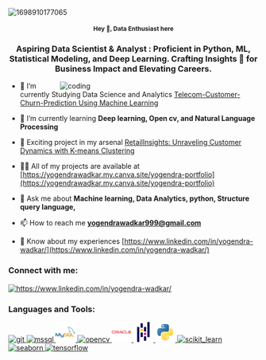 ![1698910177065](https://github.com/Yogendra-Wadkar/Telecom-Customer-Churn-Prediction-Using-Machine-Learning/assets/134367735/b991cdb3-1f4b-4597-af29-876f46fe93a1)


<h1 align="center" style="font-size: 12px;">Hey 👋, Data Enthusiast here </h1>

<h3 align="center">Aspiring Data Scientist & Analyst : Proficient in Python, ML, Statistical Modeling, and Deep Learning. Crafting Insights 🚀 for Business Impact and Elevating Careers.</h3>

<img align="right" alt="coding" width="400" src="https://user-images.githubusercontent.com/115187902/230700872-d5f44b85-56c7-4e27-80a4-6e2db901e60c.gif">


- 🔭 I’m currently Studying Data Science and Analytics [Telecom-Customer-Churn-Prediction Using Machine Learning](https://github.com/Yogendra-Wadkar/Telecom-Customer-Churn-Prediction-Using-Machine-Learning)

- 🌱 I’m currently learning **Deep learning, Open cv, and Natural Language Processing**

- 🏹 Exciting project in my arsenal [RetailInsights: Unraveling Customer Dynamics with K-means Clustering](https://github.com/Yogendra-Wadkar/RetailInsights-Unraveling-Customer-Dynamics-with-K-means-Clustering.git)

- 👨‍💻 All of my projects are available at [https://yogendrawadkar.my.canva.site/yogendra-portfolio](https://yogendrawadkar.my.canva.site/yogendra-portfolio)

- 💬 Ask me about **Machine learning, Data Analytics, python, Structure query language,**

- 📫 How to reach me **yogendrawadkar999@gmail.com**

- 📄 Know about my experiences [https://www.linkedin.com/in/yogendra-wadkar/](https://www.linkedin.com/in/yogendra-wadkar/)

<h3 align="left">Connect with me:</h3>
<p align="left">
<a href="https://linkedin.com/in/https://www.linkedin.com/in/yogendra-wadkar/" target="blank"><img align="center" src="https://raw.githubusercontent.com/rahuldkjain/github-profile-readme-generator/master/src/images/icons/Social/linked-in-alt.svg" alt="https://www.linkedin.com/in/yogendra-wadkar/" height="30" width="40" /></a>
</p>

<h3 align="left">Languages and Tools:</h3>



<p align="left"> <a href="https://git-scm.com/" target="_blank" rel="noreferrer"> <img src="https://www.vectorlogo.zone/logos/git-scm/git-scm-icon.svg" alt="git" width="40" height="40"/> </a> <a href="https://www.microsoft.com/en-us/sql-server" target="_blank" rel="noreferrer"> <img src="https://www.svgrepo.com/show/303229/microsoft-sql-server-logo.svg" alt="mssql" width="40" height="40"/> </a> <a href="https://www.mysql.com/" target="_blank" rel="noreferrer"> <img src="https://raw.githubusercontent.com/devicons/devicon/master/icons/mysql/mysql-original-wordmark.svg" alt="mysql" width="40" height="40"/> </a> <a href="https://opencv.org/" target="_blank" rel="noreferrer"> <img src="https://www.vectorlogo.zone/logos/opencv/opencv-icon.svg" alt="opencv" width="40" height="40"/> </a> <a href="https://www.oracle.com/" target="_blank" rel="noreferrer"> <img src="https://raw.githubusercontent.com/devicons/devicon/master/icons/oracle/oracle-original.svg" alt="oracle" width="40" height="40"/> </a> <a href="https://pandas.pydata.org/" target="_blank" rel="noreferrer"> <img src="https://raw.githubusercontent.com/devicons/devicon/2ae2a900d2f041da66e950e4d48052658d850630/icons/pandas/pandas-original.svg" alt="pandas" width="40" height="40"/> </a> <a href="https://www.python.org" target="_blank" rel="noreferrer"> <img src="https://raw.githubusercontent.com/devicons/devicon/master/icons/python/python-original.svg" alt="python" width="40" height="40"/> </a> <a href="https://scikit-learn.org/" target="_blank" rel="noreferrer"> <img src="https://upload.wikimedia.org/wikipedia/commons/0/05/Scikit_learn_logo_small.svg" alt="scikit_learn" width="40" height="40"/> </a> <a href="https://seaborn.pydata.org/" target="_blank" rel="noreferrer"> <img src="https://seaborn.pydata.org/_images/logo-mark-lightbg.svg" alt="seaborn" width="40" height="40"/> </a> <a href="https://www.tensorflow.org" target="_blank" rel="noreferrer"> <img src="https://www.vectorlogo.zone/logos/tensorflow/tensorflow-icon.svg" alt="tensorflow" width="40" height="40"/> </a> </p>


<!---
Yogendra-Wadkar/Yogendra-Wadkar is a ✨ special ✨ repository because its `README.md` (this file) appears on your GitHub profile.
You can click the Preview link to take a look at your changes.
--->
